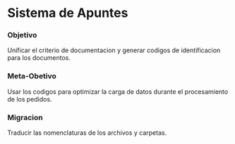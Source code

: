 # Sistema de Apuntes



### Objetivo

Unificar el criterio de documentacion y generar codigos de identificacion para los documentos.

### Meta-Obetivo

Usar los codigos para optimizar la carga de datos durante el procesamiento de los pedidos.

### Migracion

Traducir las nomenclaturas de los archivos y carpetas.





